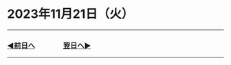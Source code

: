 # 2023年11月21日（火）

---

### [◀️前日へ](https://github.com/yuasys/chatty-journal/blob/main/2023/11/2023-11-20.md)&emsp;&emsp;&emsp;&emsp;[翌日へ▶️](https://github.com/yuasys/chatty-journal/blob/main/2023/11/2023-11-22.md)

---
